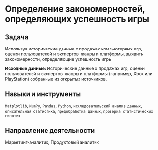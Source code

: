 # Определение закономерностей, определяющих успешность игры

## Задача
Используя исторические данные о продажах компьютерных игр, оценки пользователей и экспертов, жанры и платформы, выявить закономерности, определяющие успешность игры

**Исходные данные:** Исторические данные о продажах игр, оценки пользователей и экспертов, жанры и платформы (например, Xbox или PlayStation) собранные из открытых источников.

## Навыки и инструменты
`Matplotlib`, `NumPy`, `Pandas`, `Python`, `исследовательский анализ данных`, `описательная статистика`, `предобработка данных`, `проверка статистических гипотез`

## Направление деятельности
Маркетинг-аналитик, Продуктовый аналитик
